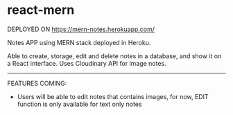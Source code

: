 # react-mern
DEPLOYED ON https://mern-notes.herokuapp.com/

Notes APP using MERN stack deployed in Heroku.

Able to create, storage, edit and delete notes in a database, and show it on a React interface.
Uses Cloudinary API for image notes.

--------------------------------
FEATURES COMING:
- Users will be able to edit notes that contains images, for now, EDIT function is only available for text only notes


